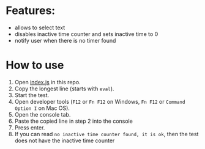 # Features: 
 - allows to select text
 - disables inactive time counter and sets inactive time to 0
 - notify user when there is no timer found

# How to use
1. Open [index.js](./index.js) in this repo.
2. Copy the longest line (starts with `eval`).
3. Start the test.
4. Open developer tools (`F12` or `Fn F12` on Windows, `Fn F12` or `Command Option I` on Mac OS).
5. Open the console tab.
6. Paste the copied line in step 2 into the console
7. Press enter.
8. If you can read `no inactive time counter found, it is ok`, then the test does not have the inactive time counter